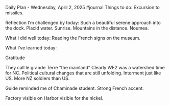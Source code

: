 Daily Plan - Wednesday, April 2, 2025
#journal
Things to do:
Excursion to missiles. 


Reflection
I’m challenged by today:
Such a beautiful serene approach into the dock. Placid water. Sunrise. Mountains in the distance. Noumea. 

What I did well today:
Reading the French signs on the museum. 

What I’ve learned today:


Gratitude

They call le grande Terre “the mainland”
Clearly WE2 was a watershed time for NC. Political cultural changes that are still unfolding. Interment just like US. More NZ soldiers than US. 

Guide reminded me of Chaminade student. Strong French accent. 

Factory visible on Harbor visible for the nickel. 